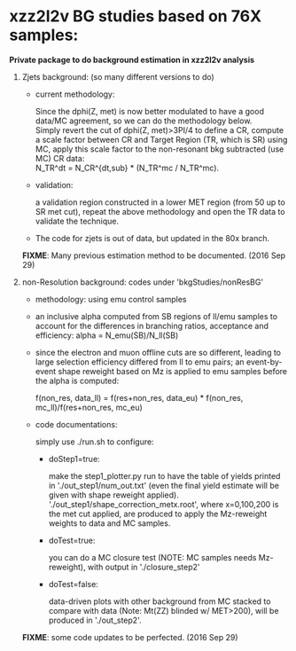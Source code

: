 # xzz2l2v BG studies based on 76X samples:

**Private package to do background estimation in xzz2l2v analysis**

1. Zjets background: (so many different versions to do)

   - current methodology:
    
    	Since the dphi(Z, met) is now better modulated to have a good data/MC agreement, so we can do the methodology below. <br/>
	Simply revert the cut of dphi(Z, met)>3PI/4 to define a CR, compute a scale factor between CR and Target Region (TR, which is SR) using MC,
	apply this scale factor to the non-resonant bkg subtracted (use MC) CR data: <br/>
	N_TR^dt = N_CR^{dt,sub} * (N_TR^mc / N_TR^mc).

   - validation:
     
     	a validation region constructed in a lower MET region (from 50 up to SR met cut), repeat the above methodology and open the TR data to validate the technique.
	
   - The code for zjets is out of data, but updated in the 80x branch.


   **FIXME**: Many previous estimation method to be documented. (2016 Sep 29)
    
2. non-Resolution background:
    codes under 'bkgStudies/nonResBG'
    
    - methodology: using emu control samples
    
    - an inclusive alpha computed from SB regions of ll/emu samples to account for the differences in branching ratios, acceptance and efficiency: 
    	alpha = N_emu(SB)/N_ll(SB)
	
    - since the electron and muon offline cuts are so different, leading to large selection efficiency differed from ll to emu pairs;
    	an event-by-event shape reweight based on Mz is applied to emu samples before the alpha is computed:
	
    	f(non_res, data_ll) =  f(res+non_res, data_eu) * f(non_res, mc_ll)/f(res+non_res, mc_eu)
        
    - code documentations:
    
    	simply use ./run.sh to configure:
	
	  - doStep1=true:
	
		   make the step1_plotter.py run to have the table of yields printed in './out_step1/num_out.txt'
		   (even the final yield estimate will be given with shape reweight applied). <br/>
	   	   './out_step1/shape_correction_metx.root', where x=0,100,200 is the met cut applied,
	   	   are produced to apply the Mz-reweight weights to data and MC samples.
	
	  - doTest=true:
	
		  you can do a MC closure test (NOTE: MC samples needs Mz-reweight), with output in './closure_step2'
	
	  - doTest=false:
	
		  data-driven plots with other background from MC stacked to compare with data (Note: Mt(ZZ) blinded w/ MET>200), will be produced in './out_step2'.

    **FIXME**: some code updates to be perfected. (2016 Sep 29)